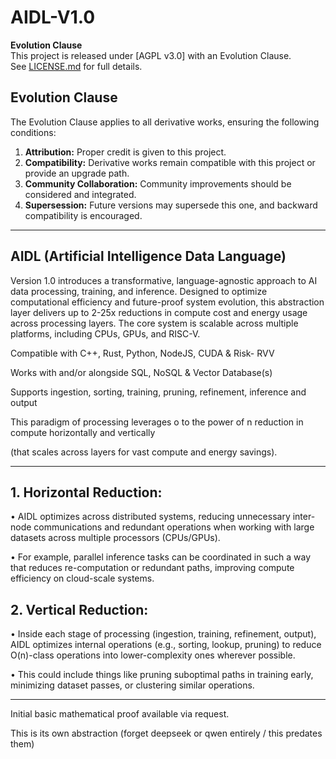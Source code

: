 # AIDL-V1.0

**Evolution Clause**  
This project is released under [AGPL v3.0] with an Evolution Clause.  
See [LICENSE.md](LICENSE.md) for full details. 

## Evolution Clause  
The Evolution Clause applies to all derivative works, ensuring the following conditions:  
1. **Attribution:** Proper credit is given to this project.  
2. **Compatibility:** Derivative works remain compatible with this project or provide an upgrade path.  
3. **Community Collaboration:** Community improvements should be considered and integrated.  
4. **Supersession:** Future versions may supersede this one, and backward compatibility is encouraged.

-- -- -- -- 

## AIDL (Artificial Intelligence Data Language) 
Version 1.0 introduces a transformative, language-agnostic approach to AI data processing, training, and inference. Designed to optimize computational efficiency and future-proof system evolution, this abstraction layer delivers up to 2-25x reductions in compute cost and energy usage across processing layers. The core system is scalable across multiple platforms, including CPUs, GPUs, and RISC-V.

Compatible with C++, Rust, Python, NodeJS, CUDA & Risk- RVV

Works with and/or alongside SQL, NoSQL & Vector Database(s)


Supports ingestion, sorting, training, pruning, refinement, inference and output

This paradigm of processing leverages o to the power of n reduction in compute horizontally and vertically

(that scales across layers for vast compute and energy savings).

-- -- -- -- 

## 1.	Horizontal Reduction:

•	AIDL optimizes across distributed systems, reducing unnecessary inter-node communications and redundant operations when working with large datasets across multiple processors (CPUs/GPUs).

•	For example, parallel inference tasks can be coordinated in such a way that reduces re-computation or redundant paths, improving compute efficiency on cloud-scale systems.

 ## 2.	Vertical Reduction:

 •	Inside each stage of processing (ingestion, training, refinement, output), AIDL optimizes internal operations (e.g., sorting, lookup, pruning) to reduce O(n)-class operations into lower-complexity ones wherever possible.

 •	This could include things like pruning suboptimal paths in training early, minimizing dataset passes, or clustering similar operations.

-- -- -- -- 

Initial basic mathematical proof available via request.

This is its own abstraction (forget deepseek or qwen entirely / this predates them)
